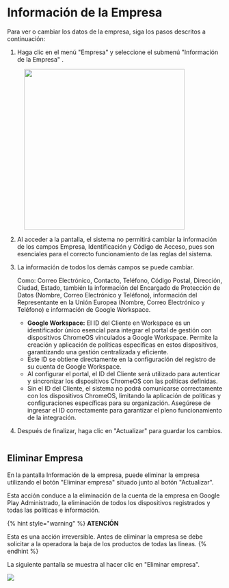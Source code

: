 # Información de la Empresa

Para ver o cambiar los datos de la empresa, siga los pasos descritos a continuación:

1. Haga clic en el menú "Empresa" y seleccione el submenú "Información de la Empresa" .

<figure><img src="../../../.gitbook/assets/Captura de tela 2023-11-06 170944.png" alt="" width="375"><figcaption></figcaption></figure>

2. Al acceder a la pantalla, el sistema no permitirá cambiar la información de los campos Empresa, Identificación y Código de Acceso, pues son esenciales para el correcto funcionamiento de las reglas del sistema.
3.  La información de todos los demás campos se puede cambiar.&#x20;

    Como: Correo Electrónico, Contacto, Teléfono, Código Postal, Dirección, Ciudad, Estado, también la información del Encargado de Protección de Datos (Nombre, Correo Electrónico y Teléfono), información del Representante en la Unión Europea (Nombre, Correo Electrónico y Teléfono) e información de Google Workspace.

    * **Google Workspace:** El ID del Cliente en Workspace es un identificador único esencial para integrar el portal de gestión con dispositivos ChromeOS vinculados a Google Workspace. Permite la creación y aplicación de políticas específicas en estos dispositivos, garantizando una gestión centralizada y eficiente.
    * Este ID se obtiene directamente en la configuración del registro de su cuenta de Google Workspace.
    * Al configurar el portal, el ID del Cliente será utilizado para autenticar y sincronizar los dispositivos ChromeOS con las políticas definidas.
    * Sin el ID del Cliente, el sistema no podrá comunicarse correctamente con los dispositivos ChromeOS, limitando la aplicación de políticas y configuraciones específicas para su organización. Asegúrese de ingresar el ID correctamente para garantizar el pleno funcionamiento de la integración.
4. Después de finalizar, haga clic en "Actualizar" para guardar los cambios.

<figure><img src="../../../.gitbook/assets/image (126).png" alt=""><figcaption></figcaption></figure>

## **Eliminar Empresa**

En la pantalla Información de la empresa, puede eliminar la empresa utilizando el botón "Eliminar empresa" situado junto al botón "Actualizar".

Esta acción conduce a la eliminación de la cuenta de la empresa en Google Play Administrado, la eliminación de todos los dispositivos registrados y todas las políticas e información.

{% hint style="warning" %}
**ATENCIÓN**

Esta es una acción irreversible. Antes de eliminar la empresa se debe solicitar a la operadora la baja de los productos de todas las líneas.
{% endhint %}

La siguiente pantalla se muestra al hacer clic en "Eliminar empresa".

![](<../../../.gitbook/assets/20 (2).png>)
